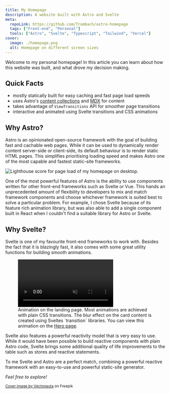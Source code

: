 ```yaml
---
title: My Homepage
description: A website built with Astro and Svelte
meta:
  repoLink: https://github.com/Trombach/astro-homepage
  tags: ["Front-end", "Personal"]
  tools: ["Astro", "Svelte", "Typescript", "Tailwind", "Vercel"]
cover:
  image: ./homepage.png
  alt: Homepage on different screen sizes
---
```


<!--markdownlint-disable MD033 -->

Welcome to my personal homepage! In this article you can learn about how this website was built, and what drove my
decision making.

## Quick Facts

- mostly statically built for easy caching and fast page load speeds
- uses Astro's [content collections](https://docs.astro.build/en/guides/content-collections/) and
  [MDX](https://mdxjs.com/) for content
- takes advantage of `ViewTransitions` API for smoother page transitions
- interactive and animated using Svelte transitions and CSS animations

## Why Astro?

Astro is an opinionated open-source framework with the goal of building fast and cachable web pages. While it can be
used to dynamically render content server-side or client-side, its default behaviour is to render static HTML pages.
This simplifies prioritising loading speed and makes Astro one of the most capable and fastest static-site frameworks.

![Lighthouse score for page load of my homepage on desktop.](../../images/lighthouse.png)

One of the most powerful features of Astro is the ability to use components written for other front-end frameworks such
as Svelte or Vue. This hands an unprecedented amount of flexibility to developers to mix and match framework components
and choose whichever framework is suited best to solve a particular problem. For example, I chose Svelte because of its
feature rich animation library, but was also able to add a single component built in React when I couldn't find a
suitable library for Astro or Svelte.

## Why Svelte?

Svelte is one of my favourite front-end frameworks to work with. Besides the fact that it is blazingly fast, it also
comes with some great utility functions for building smooth animations.

<figure>
  <video autoplay loop muted>
    <source src="/hero-animation-short.webm" type="video/webm"></source>
    Your browser does not suppoert videos.
  </video>
  <figcaption>
    Animation on the landing page. Most animations are achieved with plain CSS transitions. The blur effect on the card
    content is created using Sveltes `transition` libraries. You can view this animation on the <a href="/">Hero page</a>.
  </figcaption>
</figure>

Svelte also features a powerful reactivity model that is very easy to use. While it would have been possible to build
reactive components with plain Astro code, Svelte brings some additional quality of life improvements to the table such
as stores and reactive statements.

To me Svelte and Astro are a perfect match, combining a powerful reactive framework with an easy-to-use and powerful
static-site generator.

_Feel free to explore!_

<small>
  <a href="https://www.freepik.com/free-psd/isolated-tablet-laptop-smartphone-composition_40505824.htm#query=laptop%20phone&position=2&from_view=keyword&track=ais&uuid=ec94706f-feeb-426f-b343-2db8ed620116">Cover image by Vectonauta</a> on Freepik
</small>

